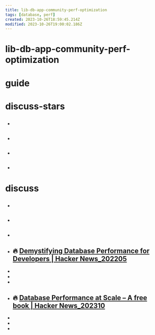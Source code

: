 ```yaml
---
title: lib-db-app-community-perf-optimization
tags: [database, perf]
created: 2023-10-26T18:59:45.214Z
modified: 2023-10-26T19:00:02.186Z
---
```


# lib-db-app-community-perf-optimization

# guide

# discuss-stars
- ## 

- ## 

- ## 

- ## 
# discuss
- ## 

- ## 

- ## 

- ## 🔥 [Demystifying Database Performance for Developers | Hacker News_202205](https://news.ycombinator.com/item?id=31287442)
- 
- 
- 

- ## 🔥 [Database Performance at Scale – A free book | Hacker News_202310](https://news.ycombinator.com/item?id=37778069)
- 
- 
- 
